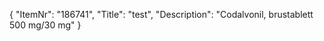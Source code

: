 {
  "ItemNr": "186741",
  "Title": "test",
  "Description": "Codalvonil, brustablett 500 mg/30 mg"
}